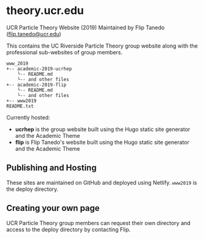 # theory.ucr.edu
UCR Particle Theory Website (2019)
Maintained by Flip Tanedo (flip.tanedo@ucr.edu)

This contains the UC Riverside Particle Theory group website along with the professional sub-websites of group members.

```
www_2019
+-- academic-2019-ucrhep
    └-- README.md
    └-- and other files
+-- academic-2019-flip
    └-- README.md
    └-- and other files
+-- www2019
README.txt
```

Currently hosted:

* **ucrhep** is the group website built using the Hugo static site generator and the Academic Theme
* **flip** is Flip Tanedo's website built using the Hugo static site generator and the Academic Theme



## Publishing and Hosting

These sites are maintained on GitHub and deployed using Netlify. `www2019` is the deploy directory.

## Creating your own page

UCR Particle Theory group members can request their own directory and access to the deploy directory by contacting Flip. 